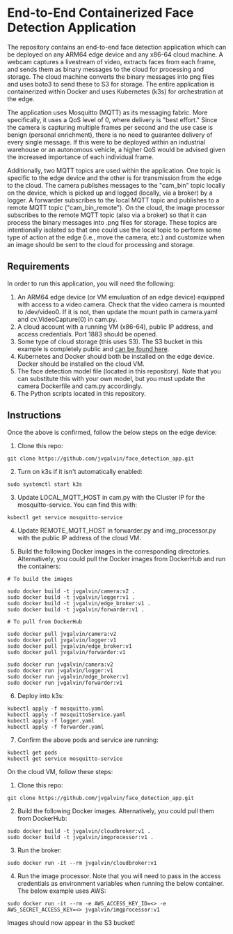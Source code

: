 # End-to-End Containerized Face Detection Application

The repository contains an end-to-end face detection application which can be deployed on any ARM64 edge device and any x86-64 cloud machine. A webcam captures a livestream of video, extracts faces from each frame, and sends them as binary messages to the cloud for processing and storage. The cloud machine converts the binary messages into png files and uses boto3 to send these to S3 for storage. The entire application is containerized within Docker and uses Kubernetes (k3s) for orchestration at the edge. 

The application uses Mosquitto (MQTT) as its messaging fabric. More specifically, it uses a QoS level of 0, where delivery is "best effort." Since the camera is capturing multiple frames per second and the use case is benign (personal enrichment), there is no need to guarantee delivery of every single message. If this were to be deployed within an industrial warehouse or an autonomous vehicle, a higher QoS would be advised given the increased importance of each individual frame.

Additionally, two MQTT topics are used within the application. One topic is specific to the edge device and the other is for transmission from the edge to the cloud. The camera publishes messages to the "cam_bin" topic locally on the device, which is picked up and logged (locally, via a broker) by a logger. A forwarder subscribes to the local MQTT topic and publishes to a remote MQTT topic ("cam_bin_remote"). On the cloud, the image processor subscribes to the remote MQTT topic (also via a broker) so that it can process the binary messages into .png files for storage. These topics are intentionally isolated so that one could use the local topic to perform some type of action at the edge (i.e., move the camera, etc.) and customize when an image should be sent to the cloud for processing and storage.

## Requirements

In order to run this application, you will need the following:
  
  1. An ARM64 edge device (or VM emuluation of an edge device) equipped with access to a video camera. Check that the video camera is mounted to /dev/video0. If it is not, then update the mount path in camera.yaml and cv.VideoCapture(0) in cam.py.
  2. A cloud account with a running VM (x86-64), public IP address, and access credentials. Port 1883 should be opened.
  3. Some type of cloud storage (this uses S3). The S3 bucket in this example is completely public and [can be found here](https://s3.console.aws.amazon.com/s3/buckets/jvgalvin-faces?region=us-west-1&tab=objects).
  4. Kubernetes and Docker should both be installed on the edge device. Docker should be installed on the cloud VM.
  5. The face detection model file (located in this repository). Note that you can substitute this with your own model, but you must update the camera Dockerfile and cam.py accordingly.
  6. The Python scripts located in this repository.

## Instructions

Once the above is confirmed, follow the below steps on the edge device:

  1. Clone this repo:

    git clone https://github.com/jvgalvin/face_detection_app.git   
    
  2. Turn on k3s if it isn't automatically enabled:

    sudo systemctl start k3s
    
  3. Update LOCAL_MQTT_HOST in cam.py with the Cluster IP for the mosquitto-service. You can find this with:

    kubectl get service mosquitto-service
    
  4. Update REMOTE_MQTT_HOST in forwarder.py and img_processor.py with the public IP address of the cloud VM.
    
  5. Build the following Docker images in the corresponding directories. Alternatively, you could pull the Docker images from DockerHub and run the containers:
    
    # To build the images
    
    sudo docker build -t jvgalvin/camera:v2 .
    sudo docker build -t jvgalvin/logger:v1 .
    sudo docker build -t jvgalvin/edge_broker:v1 .
    sudo docker build -t jvgalvin/forwarder:v1 .
    
    # To pull from DockerHub
    
    sudo docker pull jvgalvin/camera:v2
    sudo docker pull jvgalvin/logger:v1
    sudo docker pull jvgalvin/edge_broker:v1
    sudo docker pull jvgalvin/forwarder:v1
    
    sudo docker run jvgalvin/camera:v2
    sudo docker run jvgalvin/logger:v1
    sudo docker run jvgalvin/edge_broker:v1
    sudo docker run jvgalvin/forwarder:v1

  6. Deploy into k3s:
    
    kubectl apply -f mosquitto.yaml
    kubectl apply -f mosquittoService.yaml
    kubectl apply -f logger.yaml
    kubectl apply -f forwarder.yaml
    
  7. Confirm the above pods and service are running:

    kubectl get pods
    kubectl get service mosquitto-service
    
On the cloud VM, follow these steps:
  
  1. Clone this repo:

    git clone https://github.com/jvgalvin/face_detection_app.git 
    
  2. Build the following Docker images. Alternatively, you could pull them from DockerHub:

    sudo docker build -t jvgalvin/cloudbroker:v1 .
    sudo docker build -t jvgalvin/imgprocessor:v1 .
    
  3. Run the broker:

    sudo docker run -it --rm jvgalvin/cloudbroker:v1
    
  4. Run the image processor. Note that you will need to pass in the access credentials as environment variables when running the below container. The below example uses AWS:

    sudo docker run -it --rm -e AWS_ACCESS_KEY_ID=<> -e AWS_SECRET_ACCESS_KEY=<> jvgalvin/imgprocessor:v1
    
Images should now appear in the S3 bucket!



